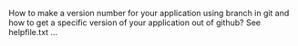 How to make a version number for your application using branch in git and how to get a specific version of your application out of github? See helpfile.txt ...